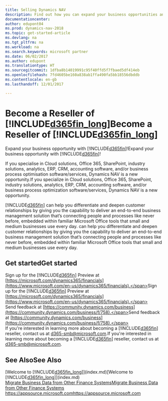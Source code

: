 ```yaml
---
title: Selling Dynamics NAV
description: Find out how you can expand your business opportunities and become a Microsoft partner and Dynamics NAV reseller.
documentationcenter: 
author: edupont04
ms.prod: dynamics-nav-2018
ms.topic: get-started-article
ms.devlang: na
ms.tgt_pltfrm: na
ms.workload: na
ms.search.keywords: microsoft partner
ms.date: 06/02/2017
ms.author: edupont
ms.translationtype: HT
ms.sourcegitcommit: 1dfba8b14019991c95f40ffd5f7fbaed5df414eb
ms.openlocfilehash: 7fd4605be160a838ab1ffa490fa5bb18556dbddb
ms.contentlocale: en-gb
ms.lasthandoff: 12/01/2017

---
```

# <a name="become-a-reseller-of-included365finlongincludesd365finlongmdmd"></a><span data-ttu-id="87312-103">Become a Reseller of [!INCLUDE[d365fin_long](includes/d365fin_long_md.md)]</span><span class="sxs-lookup"><span data-stu-id="87312-103">Become a Reseller of [!INCLUDE[d365fin_long](includes/d365fin_long_md.md)]</span></span>
<span data-ttu-id="87312-104">Expand your business opportunity with [!INCLUDE[d365fin](includes/d365fin_md.md)]!</span><span class="sxs-lookup"><span data-stu-id="87312-104">Expand your business opportunity with [!INCLUDE[d365fin](includes/d365fin_md.md)]!</span></span>  

<span data-ttu-id="87312-105">If you specialise in Cloud solutions, Office 365, SharePoint, industry solutions, analytics, ERP, CRM, accounting software, and/or business process optimisation software/services, Dynamics NAV is a new opportunity.</span><span class="sxs-lookup"><span data-stu-id="87312-105">If you specialize in Cloud solutions, Office 365, SharePoint, industry solutions, analytics, ERP, CRM, accounting software, and/or business process optimization software/services, Dynamics NAV is a new opportunity.</span></span>   

[!INCLUDE[d365fin](includes/d365fin_md.md)]<span data-ttu-id="87312-106"> can help you differentiate and deepen customer relationships by giving you the capability to deliver an end-to-end business management solution that’s connecting people and processes like never before, embedded within familiar Microsoft Office tools that small and medium businesses use every day.</span><span class="sxs-lookup"><span data-stu-id="87312-106"> can help you differentiate and deepen customer relationships by giving you the capability to deliver an end-to-end business management solution that’s connecting people and processes like never before, embedded within familiar Microsoft Office tools that small and medium businesses use every day.</span></span>  

## <a name="get-started"></a><span data-ttu-id="87312-107">Get started</span><span class="sxs-lookup"><span data-stu-id="87312-107">Get started</span></span>
<span data-ttu-id="87312-108">Sign up for the [!INCLUDE[d365fin](includes/d365fin_md.md)] Preview at [https://microsoft.com/dynamics365/financials](https://www.microsoft.com/en-us/dynamics365/financials).</span><span class="sxs-lookup"><span data-stu-id="87312-108">Sign up for the [!INCLUDE[d365fin](includes/d365fin_md.md)] Preview at [https://microsoft.com/dynamics365/financials](https://www.microsoft.com/en-us/dynamics365/financials).</span></span>  
<span data-ttu-id="87312-109">Send feedback at [https://community.dynamics.com/business](https://community.dynamics.com/business/f/758).</span><span class="sxs-lookup"><span data-stu-id="87312-109">Send feedback at [https://community.dynamics.com/business](https://community.dynamics.com/business/f/758).</span></span>  
<span data-ttu-id="87312-110">If you're interested in learning more about becoming a [!INCLUDE[d365fin](includes/d365fin_md.md)] reseller, contact us at [d365-smb@microsoft.com](mailto:d365-smb@microsoft.com).</span><span class="sxs-lookup"><span data-stu-id="87312-110">If you're interested in learning more about becoming a [!INCLUDE[d365fin](includes/d365fin_md.md)] reseller, contact us at [d365-smb@microsoft.com](mailto:d365-smb@microsoft.com).</span></span>  

## <a name="see-also"></a><span data-ttu-id="87312-111">See Also</span><span class="sxs-lookup"><span data-stu-id="87312-111">See Also</span></span>
<span data-ttu-id="87312-112">[Welcome to [!INCLUDE[d365fin_long](includes/d365fin_long_md.md)]](index.md)</span><span class="sxs-lookup"><span data-stu-id="87312-112">[Welcome to [!INCLUDE[d365fin_long](includes/d365fin_long_md.md)]](index.md)</span></span>  
[<span data-ttu-id="87312-113">Migrate Business Data from Other Finance Systems</span><span class="sxs-lookup"><span data-stu-id="87312-113">Migrate Business Data from Other Finance Systems</span></span>](upload-data.md)  
[<span data-ttu-id="87312-114">https://appsource.microsoft.com</span><span class="sxs-lookup"><span data-stu-id="87312-114">https://appsource.microsoft.com</span></span>](https://appsource.microsoft.com/en-us/?product=project-madeira)  

